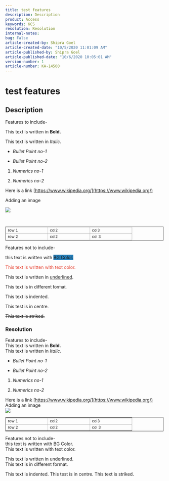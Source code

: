 ```yaml
---  
title: test features  
description: Description  
product: Access  
keywords: KCS  
resolution: Resolution  
internal-notes:   
bug: False  
article-created-by: Shipra Goel  
article-created-date: "10/5/2020 11:01:09 AM"  
article-published-by: Shipra Goel  
article-published-date: "10/6/2020 10:05:01 AM"  
version-number: 1  
article-number: KA-14500  
---  
```


# test features

## Description

Features to include-   

This text is written in **Bold.**  

This text is written in *Italic.*


*   *Bullet Point no-1*
	
*   *Bullet Point no-2*




1.  *Numerics no-1*
	
2.  *Numerics no-2*

Here is a link [https://www.wikipedia.org/](https://www.wikipedia.org/)  

Adding an image   

![](/api/data/v9.0/msdyn_knowledgearticleimages%28d0bb6d96-fa06-eb11-a813-000d3a98f7e7%29/msdyn_blobfile/$value)  

 
<table border="1" cellpadding="1" cellspacing="0" style="border-collapse:collapse;font-size:12px;width:500px;">
	<tbody>
		<tr>
			<td style="border-color:rgb(171, 171, 171);border-width:1px;border-style:solid;width:120px;">row 1</td>
			<td style="border-color:rgb(171, 171, 171);border-width:1px;border-style:solid;width:120px;">col2</td>
			<td style="border-color:rgb(171, 171, 171);border-width:1px;border-style:solid;width:120px;">col3</td>
		</tr>
		<tr>
			<td style="border-color:rgb(171, 171, 171);border-width:1px;border-style:solid;width:120px;">row 2</td>
			<td style="border-color:rgb(171, 171, 171);border-width:1px;border-style:solid;width:120px;">col2 </td>
			<td style="border-color:rgb(171, 171, 171);border-width:1px;border-style:solid;width:120px;">col 3</td>
		</tr>
	</tbody>
</table>
  


Features not to include-   

this text is written with <span style="background-color:#2980b9;">BG Color.</span>  

<span style="color:#e74c3c;">This text is written with text color.</span>  


This text is written in <u>underlined</u>.  

This text is in different <span style="font-family:'Arial Black',Arial,sans-serif;">format.</span>

This text is indented.

This test is in centre.

<s>This text is striked.</s>




### Resolution

Features to include-   
 This text is written in **Bold.**  
 This text is written in *Italic.*

*   *Bullet Point no-1*
	
*   *Bullet Point no-2*




1.  *Numerics no-1*
	
2.  *Numerics no-2*




Here is a link [https://www.wikipedia.org/](https://www.wikipedia.org/)  
 Adding an image   
 ![](/api/data/v9.0/msdyn_knowledgearticleimages%28e376bfca-f906-eb11-a813-000d3a98f7e7%29/msdyn_blobfile/$value)  



<table border="1" cellpadding="1" cellspacing="0" style="border-collapse:collapse; font-size:12px; width:500px">
	<tbody>
		<tr>
			<td style="border-color:#ababab; width:120px">row 1</td>
			<td style="border-color:#ababab; width:120px">col2</td>
			<td style="border-color:#ababab; width:120px">col3</td>
		</tr>
		<tr>
			<td style="border-color:#ababab; width:120px">row 2</td>
			<td style="border-color:#ababab; width:120px">col2 </td>
			<td style="border-color:#ababab; width:120px">col 3</td>
		</tr>
	</tbody>
</table>



 Features not to include-   
 this text is written with BG Color.  
 This text is written with text color.  

 This text is written in underlined.  
 This text is in different format.

This text is indented. This test is in centre. This text is striked.
